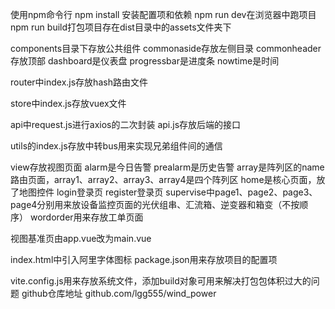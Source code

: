 使用npm命令行
npm install 安装配置项和依赖
npm run dev在浏览器中跑项目
npm run build打包项目存在dist目录中的assets文件夹下

components目录下存放公共组件
commonaside存放左侧目录
commonheader存放顶部
dashboard是仪表盘
progressbar是进度条
nowtime是时间

router中index.js存放hash路由文件

store中index.js存放vuex文件

api中request.js进行axios的二次封装
api.js存放后端的接口

utils的index.js存放中转bus用来实现兄弟组件间的通信

view存放视图页面
alarm是今日告警 prealarm是历史告警
array是阵列区的name路由页面，array1、array2、array3、array4是四个阵列区
home是核心页面，放了地图控件
login登录页
register登录页
supervise中page1、page2、page3、page4分别用来放设备监控页面的光伏组串、汇流箱、逆变器和箱变（不按顺序）
wordorder用来存放工单页面

视图基准页由app.vue改为main.vue

index.html中引入阿里字体图标
package.json用来存放项目的配置项

vite.config.js用来存放系统文件，添加build对象可用来解决打包包体积过大的问题
github仓库地址 github.com/lgg555/wind_power
